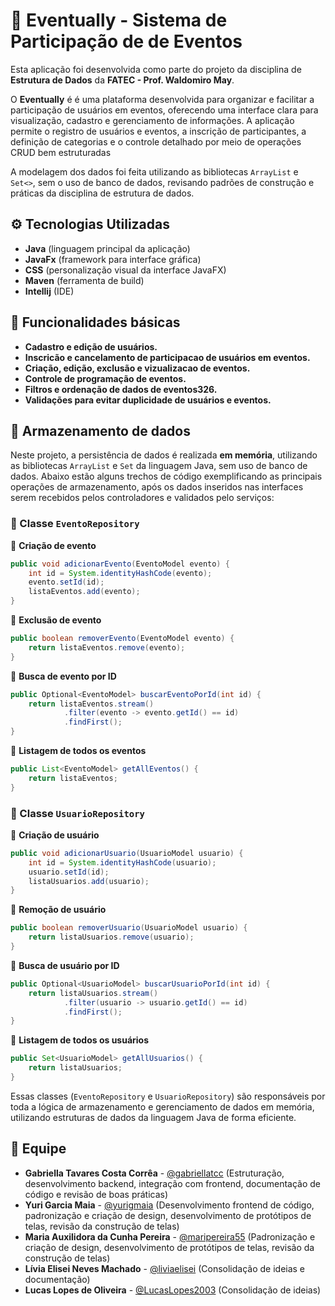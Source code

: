 # 📆 Eventually - Sistema de Participação  de de Eventos
Esta aplicação foi desenvolvida como parte do projeto da disciplina de **Estrutura de Dados** da **FATEC - Prof. Waldomiro May**.

O **Eventually** é é uma plataforma desenvolvida para organizar e facilitar a participação de usuários em eventos, oferecendo uma interface clara para visualização, cadastro e gerenciamento de informações. A aplicação permite o registro de usuários e eventos, a inscrição de participantes, a definição de categorias e o controle detalhado por meio de operações CRUD bem estruturadas

A modelagem dos dados foi feita utilizando as bibliotecas `ArrayList` e `Set<>`, sem o uso de banco de dados, revisando padrões de construção e práticas da disciplina de estrutura de dados.

## ⚙️ Tecnologias Utilizadas

- **Java** (linguagem principal da aplicação)
- **JavaFx** (framework para interface gráfica)
- **CSS** (personalização visual da interface JavaFX)
- **Maven** (ferramenta de build)
- **Intellij** (IDE)

## 📌 Funcionalidades básicas

- **Cadastro e edição de usuários.**  
- **Inscricão e cancelamento de participacao de usuários em eventos.**  
- **Criação, edição, exclusão e vizualizacao de eventos.**  
- **Controle de programação de eventos.**  
- **Filtros e ordenação de dados de eventos326.**  
- **Validações para evitar duplicidade de usuários e eventos.**

## 📃 Armazenamento de dados

Neste projeto, a persistência de dados é realizada **em memória**, utilizando as bibliotecas `ArrayList` e `Set` da linguagem Java, sem uso de banco de dados. Abaixo estão alguns trechos de código exemplificando as principais operações de armazenamento, após os dados inseridos nas interfaces serem recebidos pelos controladores e validados pelo serviços:

### 📁 Classe `EventoRepository`

📍 **Criação de evento**
```java
public void adicionarEvento(EventoModel evento) {
    int id = System.identityHashCode(evento);
    evento.setId(id);
    listaEventos.add(evento);
}
```

📍 **Exclusão de evento**
```java
public boolean removerEvento(EventoModel evento) {
    return listaEventos.remove(evento);
}
```

📍 **Busca de evento por ID**
```java
public Optional<EventoModel> buscarEventoPorId(int id) {
    return listaEventos.stream()
            .filter(evento -> evento.getId() == id)
            .findFirst();
}
```

📍 **Listagem de todos os eventos**
```java
public List<EventoModel> getAllEventos() {
    return listaEventos;
}
```

### 📁 Classe `UsuarioRepository`

📍 **Criação de usuário**
```java
public void adicionarUsuario(UsuarioModel usuario) {
    int id = System.identityHashCode(usuario);
    usuario.setId(id);
    listaUsuarios.add(usuario);
}
```

📍 **Remoção de usuário**
```java
public boolean removerUsuario(UsuarioModel usuario) {
    return listaUsuarios.remove(usuario);
}
```

📍 **Busca de usuário por ID**
```java
public Optional<UsuarioModel> buscarUsuarioPorId(int id) {
    return listaUsuarios.stream()
            .filter(usuario -> usuario.getId() == id)
            .findFirst();
}
```

📍 **Listagem de todos os usuários**
```java
public Set<UsuarioModel> getAllUsuarios() {
    return listaUsuarios;
}
```

Essas classes (`EventoRepository` e `UsuarioRepository`) são responsáveis por toda a lógica de armazenamento e gerenciamento de dados em memória, utilizando estruturas de dados da linguagem Java de forma eficiente.

## 👥 Equipe

- **Gabriella Tavares Costa Corrêa** - [@gabriellatcc](https://github.com/gabriellatcc) (Estruturação, desenvolvimento backend, integração com frontend, documentação de código e revisão de boas práticas)
- **Yuri Garcia Maia** - [@yurigmaia](https://github.com/yurigmaia) (Desenvolvimento frontend de código, padronização e criação de design, desenvolvimento de protótipos de telas, revisão da construção de telas)
- **Maria Auxilidora da Cunha Pereira** - [@maripereira55](https://github.com/maripereira55) (Padronização e criação de design, desenvolvimento de protótipos de telas, revisão da construção de telas)
- **Lívia Elisei Neves Machado** - [@liviaelisei](https://github.com/liviaelisei) (Consolidação de ideias e documentação)
- **Lucas Lopes de Oliveira** - [@LucasLopes2003](https://github.com/LucasLopes2003) (Consolidação de ideias)
